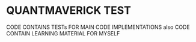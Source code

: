 # QUANTMAVERICK TEST
CODE CONTAINS TESTs FOR MAIN CODE IMPLEMENTATIONS also
CODE CONTAIN LEARNING MATERIAL FOR MYSELF